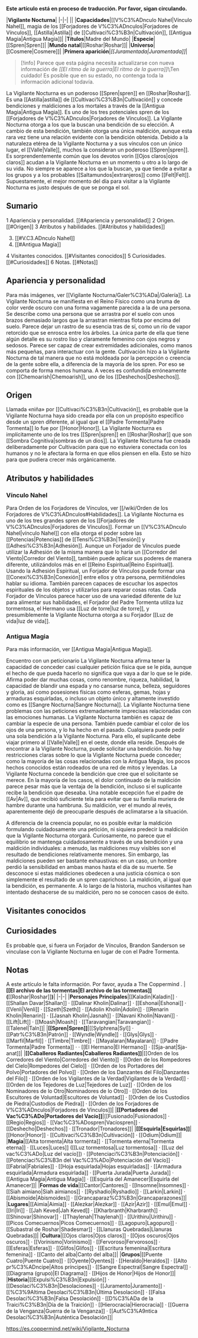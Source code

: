 **Este artículo está en proceso de traducción. Por favor, sigan circulando.**


|**Vigilante Nocturna**|
|-|-|
||
|**Capacidades**|[[V%C3%ADnculo Nahel\|Vínculo Nahel]], magia de los [[Forjadores de V%C3%ADnculos\|Forjadores de Vínculos]], [[Astilla\|Astilla]] de [[Cultivaci%C3%B3n\|Cultivación]], [[Antigua Magia\|Antigua Magia]]|
|**Títulos**|Madre del Mundo|
|**Especie**|[[Spren\|Spren]]|
|**Mundo natal**|[[Roshar\|Roshar]]|
|**Universo**|[[Cosmere\|Cosmere]]|
|**Primera aparición**|*[[Juramentada\|Juramentada]]*|

> [!info] Parece que esta página necesita actualizarse con nueva información de *[[El ritmo de la guerra\|El ritmo de la guerra]]*!¡Ten cuidado! Es posible que en su estado, no contenga toda la información adicional todavía.

La Vigilante Nocturna es un poderoso [[Spren\|spren]] en [[Roshar\|Roshar]]. Es una [[Astilla\|astilla]] de [[Cultivaci%C3%B3n\|Cultivación]] y concede bendiciones y maldiciones a los mortales a través de la [[Antigua Magia\|Antigua Magia]]. Es uno de los tres potenciales spren de los [[Forjadores de V%C3%ADnculos\|Forjadores de Vínculos]].
La Vigilante Nocturna otorga a los que la buscan una bendición de su elección. A cambio de esta bendición, también otorga una única maldición, aunque esta rara vez tiene una relación evidente con la bendición obtenida. Debido a la naturaleza etérea de la Vigilante Nocturna y a sus vínculos con un único lugar, el [[Valle\|Valle]], muchos la consideran un poderoso [[Spren\|spren]]. Es sorprendentemente común que los devotos vorin [[Ojos claros\|ojos claros]] acudan a la Vigilante Nocturna en un momento u otro a lo largo de su vida.
No siempre se aparece a los que la buscan, ya que tiende a evitar a los grupos y a los probables [[Saltamundos\|extranjeros]] como [[Felt\|Felt]]. Supuestamente, el mejor momento del día para visitar a la Vigilante Nocturna es justo después de que se ponga el sol.

## Sumario

1 Apariencia y personalidad. [[#Apariencia y personalidad]] 
2 Origen. [[#Origen]] 
3 Atributos y habilidades. [[#Atributos y habilidades]] 

3. [[#V.C3.ADnculo Nahel]] 
3. [[#Antigua Magia]] 


4 Visitantes conocidos. [[#Visitantes conocidos]] 
5 Curiosidades. [[#Curiosidades]] 
6 Notas. [[#Notas]] 


## Apariencia y personalidad
 
Para más imágenes, ver [[Vigilante Nocturna/Galer%C3%ADa\|/Galería]].
La Vigilante Nocturna se manifiesta en el Reino Físico como una bruma de color verde oscuro con una forma vagamente parecida a la de una persona. Se describe como una persona que se arrastra por el suelo con unos brazos demasiado largos que la arrastran mientras flota por encima del suelo. Parece dejar un rastro de su esencia tras de sí, como un río de vapor retorcido que se enrosca entre los árboles. La única parte de ella que tiene algún detalle es su rostro liso y claramente femenino con ojos negros y sedosos. Parece ser capaz de crear extremidades adicionales, como manos más pequeñas, para interactuar con la gente. Cultivación hizo a la Vigilante Nocturna de tal manera que no está moldeada por la percepción o creencia de la gente sobre ella, a diferencia de la mayoría de los spren. Por eso se comporta de forma menos humana.
A veces es confundida erróneamente con [[Chemoarish\|Chemoarish]], uno de los [[Deshechos\|Deshechos]].

## Origen
Llamada «niña» por [[Cultivaci%C3%B3n\|Cultivación]], es probable que la Vigilante Nocturna haya sido creada por ella con un propósito específico desde un spren diferente, al igual que el [[Padre Tormenta\|Padre Tormenta]] lo fue por [[Honor\|Honor]]. La Vigilante Nocturna es implícitamente uno de los tres [[Spren\|spren]] en [[Roshar\|Roshar]] que son [[Sombra Cognitiva\|sombras de un dios]].
La Vigilante Nocturna fue creada deliberadamente por Cultivación para que no estuviera conectada con los humanos y no le afectara la forma en que ellos piensen en ella. Esto se hizo para que pudiera crecer más orgánicamente.

## Atributos y habilidades
### Vínculo Nahel
Para Orden de los Forjadores de Vínculos, ver [[/wiki/Orden de los Forjadores de V%C3%ADnculos#Habilidades]].
La Vigilante Nocturna es uno de los tres grandes spren de los [[Forjadores de V%C3%ADnculos\|Forjadores de Vínculos]]. Formar un [[V%C3%ADnculo Nahel\|vínculo Nahel]] con ella otorga el poder sobre las [[Potencias\|Potencias]] de [[Tensi%C3%B3n\|Tensión]] y [[Adhesi%C3%B3n\|Adhesión]]. Aunque un Forjador de Vínculos puede utilizar la Adhesión de la misma manera que lo haría un [[Corredor del Viento\|Corredor del Viento]], también puede aplicar sus poderes de manera diferente, utilizándolos más en el [[Reino Espiritual\|Reino Espiritual]]. Usando la Adhesión Espiritual, un Forjador de Vínculos puede formar una [[Conexi%C3%B3n\|Conexión]] entre ellos y otra persona, permitiéndoles hablar su idioma. También parecen capaces de escuchar los aspectos espirituales de los objetos y utilizarlos para reparar cosas rotas. Cada Forjador de Vínculos parece hacer uso de una variedad diferente de luz para alimentar sus habilidades, el Forjador del Padre Tormenta utiliza luz tormentosa, el Hermano usa [[Luz de torre\|luz de torre]], y presumiblemente la Vigilante Nocturna otorga a su Forjador [[Luz de vida\|luz de vida]].

### Antigua Magia
Para más información, ver [[Antigua Magia\|Antigua Magia]].

  Encuentro con un peticionario
La Vigilante Nocturna afirma tener la capacidad de conceder casi cualquier petición física que se le pida, aunque el hecho de que pueda hacerlo no significa que vaya a dar lo que se le pide. Afirma poder dar muchas cosas, como renombre, riqueza, habilidad, la capacidad de blandir una espada y no cansarse nunca, belleza, seguidores y gloria, así como posesiones físicas como esferas, gemas, hojas y armaduras esquirladas, o incluso un objeto único y altamente investido como es [[Sangre Nocturna\|Sangre Nocturna]]. La Vigilante Nocturna tiene problemas con las peticiones extremadamente imprecisas relacionadas con las emociones humanas. La Vigilante Nocturna también es capaz de cambiar la especie de una persona. También puede cambiar el color de los ojos de una persona, y lo ha hecho en el pasado.
Cualquiera puede pedir una sola bendición a la Vigilante Nocturna. Para ello, el suplicante debe viajar primero al [[Valle\|Valle]] en el oeste, donde ella reside. Después de encontrar a la Vigilante Nocturna, puede solicitar una bendición. No hay restricciones claras sobre lo que la Vigilante Nocturna puede conceder; como la mayoría de las cosas relacionadas con la Antigua Magia, los pocos hechos conocidos están rodeados de una red de mitos y leyendas. La Vigilante Nocturna concede la bendición que cree que el solicitante se merece. En la mayoría de los casos, el dolor continuado de la maldición parece pesar más que la ventaja de la bendición, incluso si el suplicante recibe la bendición que deseaba. Una notable excepción fue el padre de [[Av\|Av]], que recibió suficiente tela para evitar que su familia muriera de hambre durante una hambruna. Su maldición, ver el mundo al revés, aparentemente dejó de preocuparle después de aclimatarse a la situación.


A diferencia de la creencia popular, no es posible evitar la maldición formulando cuidadosamente una petición, ni siquiera predecir la maldición que la Vigilante Nocturna otorgará. Curiosamente, no parece que el equilibrio se mantenga cuidadosamente a través de una bendición y una maldición individuales: a menudo, las maldiciones muy visibles son el resultado de bendiciones relativamente menores. Sin embargo, las maldiciones pueden ser bastante exhaustivas: en un caso, un hombre perdió la sensibilidad en ambas manos hasta el día de su muerte. Se desconoce si estas maldiciones obedecen a una justicia cósmica o son simplemente el resultado de un spren caprichoso.
La maldición, al igual que la bendición, es permanente. A lo largo de la historia, muchos visitantes han intentado deshacerse de su maldición, pero no se conocen casos de éxito.

## Visitantes conocidos









## Curiosidades
Es probable que, si fuera un Forjador de Vínculos, Brandon Sanderson se vinculase con la Vigilante Nocturna en lugar de con el Padre Tormenta.
## Notas

A este artículo le falta información. Por favor, ayuda a The Coppermind .
|**[[El archivo de las tormentas\|El archivo de las tormentas]] (**[[Roshar\|Roshar]]**)**|
|-|-|
|**Personajes Principales**|[[Kaladin\|Kaladin]] · [[Shallan Davar\|Shallan]] · [[Dalinar Kholin\|Dalinar]] · [[Eshonai\|Eshonai]] · [[Venli\|Venli]] · [[Szeth\|Szeth]] · [[Adolin Kholin\|Adolin]] · [[Renarin Kholin\|Renarin]] · [[Jasnah Kholin\|Jasnah]] · [[Navani Kholin\|Navani]] · [[Lift\|Lift]] · [[Moash\|Moash]] · [[Taravangian\|Taravangian]] · [[Talenel\|Taln]]|
|**[[Spren\|Spren]]**|[[Sylphrena\|Syl]] · [[Patr%C3%B3n\|Patrón]] · [[Wyndle\|Wyndle]] · [[Glys\|Glys]] · [[Marfil\|Marfil]] · [[Timbre\|Timbre]] · [[Mayalaran\|Mayalaran]] · [[Padre Tormenta\|Padre Tormenta]] ·  · [[El Hermano\|El Hermano]] · [[Sja-anat\|Sja-anat]]|
|**[[Caballeros Radiantes\|Caballeros Radiantes]]**|[[Orden de los Corredores del Viento\|Corredores del Viento]] · [[Orden de los Rompedores del Cielo\|Rompedores del Cielo]] · [[Orden de los Portadores del Polvo\|Portadores del Polvo]] · [[Orden de los Danzantes del Filo\|Danzantes del Filo]] · [[Orden de los Vigilantes de la Verdad\|Vigilantes de la Verdad]] · [[Orden de los Tejedores de Luz\|Tejedores de Luz]] · [[Orden de los Nominadores de lo Otro\|Nominadores de lo Otro]] · [[Orden de los Escultores de Voluntad\|Escultores de Voluntad]] · [[Orden de los Custodios de Piedra\|Custodios de Piedra]] · [[Orden de los Forjadores de V%C3%ADnculos\|Forjadores de Vínculos]]|
|**[[Portadores del Vac%C3%ADo\|Portadores del Vacío]]**|[[Fusionado\|Fusionados]] · [[Regio\|Regios]] · [[Vac%C3%ADospren\|Vacíospren]] · [[Deshecho\|Deshechos]] · [[Tronador\|Tronadores]]|
|**[[Esquirla\|Esquirlas]]**|[[Honor\|Honor]] · [[Cultivaci%C3%B3n\|Cultivación]] · [[Odium\|Odium]]|
|**Magia**|[[Alta tormenta\|Alta tormenta]] · [[Tormenta eterna\|Tormenta eterna]] · [[Luces\|Luces]] ([[Luz tormentosa\|Luz tormentosa]] · [[Luz del vac%C3%ADo\|Luz del vacío]]) · [[Potenciaci%C3%B3n\|Potenciación]] · [[Potenciaci%C3%B3n del Vac%C3%ADo\|Potenciación del Vacío]] · [[Fabrial\|Fabriales]] · [[Hoja esquirlada\|Hojas esquirladas]] · [[Armadura esquirlada\|Armadura esquirlada]] · [[Puerta Jurada\|Puerta Jurada]] · [[Antigua Magia\|Antigua Magia]] · [[Esquirla del Amanecer\|Esquirla del Amanecer]]|
|**Formas de vida**|[[Cantor\|Cantores]] · [[Insomne\|Insomnes]] · [[Siah aimiano\|Siah aimianos]] · [[Ryshadio\|Ryshadio]] · [[Larkin\|Larkin]] · [[Abismoide\|Abismoides]] · [[Grancaparaz%C3%B3n\|Grancaparazones]]|
|**Lugares**|[[Aimia\|Aimia]] · [[Alezkar\|Alezkar]] · [[Azir\|Azir]] · [[Emul\|Emul]] · [[Iri\|Iri]] · [[Jah Keved\|Jah Keved]] · [[Kharbranth\|Kharbranth]] · [[Shinovar\|Shinovar]] · [[Thaylenah\|Thaylenah]] · [[Urithiru\|Urithiru]] · [[Picos Comecuernos\|Picos Comecuernos]] · [[Lagopuro\|Lagopuro]] · [[Subastral de Roshar\|Shadesmar]] · [[Llanuras Quebradas\|Llanuras Quebradas]]|
|**Cultura**|[[Ojos claros\|Ojos claros]] · [[Ojos oscuros\|Ojos oscuros]] · [[Vorinismo\|Vorinismo]] · [[Fervoroso\|Fervorosos]] · [[Esferas\|Esferas]] · [[Glifos\|Glifos]] · [[Escritura femenina\|Escritura femenina]] · [[Canto del alba\|Canto del alba]]|
|**Grupos**|[[Puente Cuatro\|Puente Cuatro]] · [[Oyente\|Oyentes]] · [[Heraldo\|Heraldos]] · [[Alto pr%C3%ADncipe\|Altos príncipes]] · [[Sangre Espectral\|Sangre Espectral]] · [[Diagrama (grupo)\|El Diagrama]] · [[Hijos de Honor\|Hijos de Honor]]|
|**Historia**|[[Expulsi%C3%B3n\|Expulsión]] · [[Desolaci%C3%B3n\|Desolaciones]] · [[Juramento\|Juramento]] · [[%C3%9Altima Desolaci%C3%B3n\|Última Desolación]] · [[Falsa Desolaci%C3%B3n\|Falsa Desolación]] · [[D%C3%ADa de la Traici%C3%B3n\|Día de la Traición]] · [[Hierocracia\|Hierocracia]] · [[Guerra de la Venganza\|Guerra de la Venganza]] · [[Aut%C3%A9ntica Desolaci%C3%B3n\|Auténtica Desolación]]|



https://es.coppermind.net/wiki/Vigilante_Nocturna